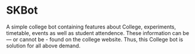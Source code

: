 # SKBot
A simple college bot containing features about College, experiments, timetable, events as well as student attendence. These information can be — or cannot be - found on the college website. Thus, this College bot is solution for all above demand.
